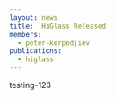 ```yaml
---
layout: news
title:  HiGlass Released
members:
  - peter-kerpedjiev
publications:
  - higlass
---
```


testing-123

